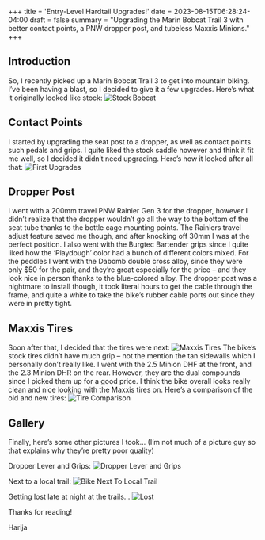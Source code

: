 +++
title = 'Entry-Level Hardtail Upgrades!'
date = 2023-08-15T06:28:24-04:00
draft = false
summary = "Upgrading the Marin Bobcat Trail 3 with better contact points, a PNW dropper post, and tubeless Maxxis Minions."
+++
## Introduction
So, I recently picked up a Marin Bobcat Trail 3 to get into mountain biking. I’ve been having a blast, so I decided to give it a few upgrades. Here’s what it originally looked like stock:
![Stock Bobcat](/img/bike/stockbike.jpg)
## Contact Points
I started by upgrading the seat post to a dropper, as well as contact points such pedals and grips. I quite liked the stock saddle however and think it fit me well, so I decided it didn’t need upgrading. Here’s how it looked after all that:
![First Upgrades](/img/bike/firstupgrades.jpg)
## Dropper Post
I went with a 200mm travel PNW Rainier Gen 3 for the dropper, however I didn’t realize that the dropper wouldn’t go all the way to the bottom of the seat tube thanks to the bottle cage mounting points. The Rainiers travel adjust feature saved me though, and after knocking off 30mm I was at the perfect position. I also went with the Burgtec Bartender grips since I quite liked how the ‘Playdough’ color had a bunch of different colors mixed. For the peddles I went with the Dabomb double cross alloy, since they were only $50 for the pair, and they’re great especially for the price – and they look nice in person thanks to the blue-colored alloy. The dropper post was a nightmare to install though, it took literal hours to get the cable through the frame, and quite a white to take the bike’s rubber cable ports out since they were in pretty tight. 
## Maxxis Tires
Soon after that, I decided that the tires were next:
![Maxxis Tires](/img/bike/maxxistires.jpg)
The bike’s stock tires didn’t have much grip – not the mention the tan sidewalls which I personally don’t really like. I went with the 2.5 Minion DHF at the front, and the 2.3 Minion DHR on the rear. However, they are the dual compounds since I picked them up for a good price. I think the bike overall looks really clean and nice looking with the Maxxis tires on. Here’s a comparison of the old and new tires:
![Tire Comparison](/img/bike/tirecomparison.jpg)
## Gallery
Finally, here’s some other pictures I took… (I’m not much of a picture guy so that explains why they’re pretty poor quality)

Dropper Lever and Grips:
![Dropper Lever and Grips](/img/bike/dropperlevergrips.jpg)

Next to a local trail:
![Bike Next To Local Trail](/img/bike/localtrail.jpg)

Getting lost late at night at the trails…
![Lost](/img/bike/lost.jpg)

Thanks for reading!


Harija
